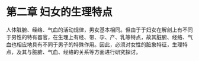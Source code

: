 # 第二章 妇女的生理特点

人体脏腑、经络、气血的活动规律，男女基本相同。但由于于妇女在解剖上有不同于男性的特有器官，在生理上有经、带、孕、产、乳等特点，故其脏腑、经络、气血也相应地具有不同于男子的特殊作用。因此，必须对女性的脏象特征，生理特点，及其与脏腑、气血、经络的关系等方面进行研究探讨。
